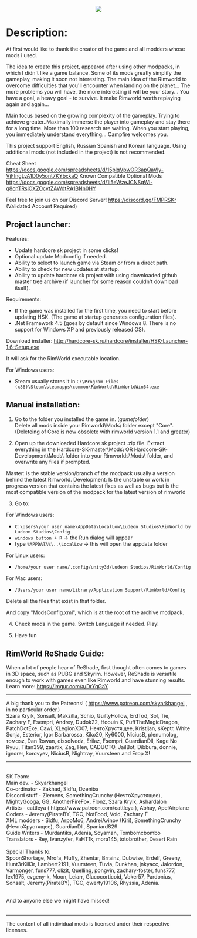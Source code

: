 <center><img src="http://s008.radikal.ru/i304/1512/b8/e77f133acb4e.gif"></center>

# Description:

At first would like to thank the creator of the game and all modders whose mods i used.

The idea to create this project, appeared after using other modpacks, in which I didn't like a game balance. Some of its mods greatly simplify the gameplay, making it soon not interesting.
The main idea of the Rimworld to overcome difficulties that you'll encounter when landing on the planet... The more problems you will have, the more interesting it will be your story... You have a goal, a heavy goal - to survive. It make Rimworld worth replaying again and again...

Main focus based on the growing complexity of the gameplay. Trying to achieve greater..Maximally immerse the player into gameplay and stay there for a long time. More than 100 research are waiting. When you start playing, you immediately understand everything... Campfire welcomes you.

This project support English, Russian Spanish and Korean language.
Using additional mods (not included in the project) is not recommended.

Cheat Sheet
https://docs.google.com/spreadsheets/d/15plqVpwOR3apQaVIy-VjFIngLyA1D0y5ont7KYbxkaQ
Known Compatible Optional Mods
https://docs.google.com/spreadsheets/d/1i5eWzeJCNSgWl-q8cnTRsiOXZOcvtZAWdtRA1BNn0HY

Feel free to join us on our Discord Server!
https://discord.gg/FMPRSKr
(Validated Account Required)

## Project launcher:

Features:
- Update hardcore sk project in some clicks!
- Optional update Modconfig if needed.
- Ability to select to launch game via Steam or from a direct path.
- Ability to check for new updates at startup.
- Ability to update hardcore sk project with using downloaded github master tree archive (if launcher for some reason couldn't download itself).

Requirements:
- If the game was installed for the first time, you need to start before updating HSK. (The game at startup generates configuration files).
- .Net Framework 4.5 (goes by default since Windows 8. There is no support for Windows XP and previously released OS).

Download installer: http://hardcore-sk.ru/hardcore/installer/HSK-Launcher-1.6-Setup.exe

It will ask for the RimWorld executable location.

For Windows users:
- Steam usually stores it in `C:\Program Files (x86)\Steam\steamapps\common\RimWorld\RimWorldWin64.exe`

## Manual installation:

1. Go to the folder you installed the game in. (*gamefolder*)    
Delete all mods inside your Rimworld\Mods\ folder except "Core". (Deleteing of Core is now obsolete with rimworld version 1.1 and greater)

2. Open up the downloaded Hardcore sk project .zip file.
Extract everything in the Hardcore-SK-master\Mods\ OR Hardcore-SK-Development\Mods\ folder into your Rimworlds\Mods\ folder, and overwrite any files if prompted.

Master: is the stable version/branch of the modpack usually a version behind the latest Rimworld. 
Development: Is the unstable or work in progress version that contains the latest fixes as well as bugs but is the most compatible version of the modpack for the latest version of rimworld

3. Go to:

For Windows users:
- `C:\Users\your user name\AppData\LocalLow\Ludeon Studios\RimWorld by Ludeon Studios\Config`
- `windows button + R` -> the Run dialog will appear
- type `%APPDATA%\..\LocalLow` -> this will open the appdata folder

For Linux users:
- `/home/your user name/.config/unity3d/Ludeon Studios/RimWorld/Config`

For Mac users:
- `/Users/your user name/Library/Application Support/RimWorld/Config`

Delete all the files that exist in that folder.

And copy "ModsConfig.xml", which is at the root of the archive modpack.

4. Check mods in the game. Switch Language if needed. Play!

5. Have fun <i class="fa fa-smile-o"></i>   

## RimWorld ReShade Guide:
When a lot of people hear of ReShade, first thought often comes to games in 3D space, such as PUBG and Skyrim. However, ReShade is versatile enough to work with games even like Rimworld and have stunning results.
Learn more: https://imgur.com/a/DrYqGaY

____
A big thank you to the Patreons! ( https://www.patreon.com/skyarkhangel , in no particular order.)
<br>Szara Kryik, Sonsalt, Makzilla, Schio, GuiltyHollow, ErdTod, Sol, Tie, Zachary F, Fsempri, Andrey, Dudok22, Hoouin K, PuffTheMagicDragon,
PatchDotExe, Cawi, XLegionX007, НечтоХрустящее, Kristijan, sKeptr, White Sonja, Esterior, Igor Barbarossa, Kiko20, Ky6000, NiciusB, plenumolog, томαѕz, Dan Rowan, dissolvedz, Erilaz, Fsempri, GuardianDll, Kage No Ryuu, Titan399, zaartix, Zag, Нея, CADUCTO, JailBot, Dibbura, donnie, ignorer, korovyev, NiciusB, Nightray, Vuursteen and Егор Х! 
____
<br>
SK Team:
<br>Main dev. - Skyarkhangel
<br>Co-ordinator - Zakhad, Sidfu, Dzeniba
<br>Discord stuff - Ziemens, SomethingCrunchy (НечтоХрустящее), MightyGooga, GG, AnotherFireFox, Flonz, Szara Kryik, Ashardalon
<br>Artists - cattleya ( https://www.patreon.com/cattleya ), Abhay, ApelAirplane
<br>Coders - Jeremy(PirateBY, TGC, NotFood, Void, Zachary F
<br>XML modders - Sidfu, ArpoMo6, AndreiAvinov (Kiri), SomethingCrunchy (НечтоХрустящее), GuardianDll, Spaniard829 
<br>Guide Writers - Murdantiks, Adenia, Soyaman, Tombomcbombo
<br>Translators - Rey, Ivanzyfer, FaHT1k, mora145, totobrother, Desert Rain
<br>
<br>
Special Thanks to:
<br>SpoonShortage, Mrofa, Fluffy, Zhentar, Brrainz, Dubwise, Erdelf, Greeny, Hunt3rKill3r, Lambert2191, Vuursteen, Tuvia, Dunkhan, jnkyacc, Jalordon, Varmonger, funs777, olizit, Quelling, pongvin, zachary-foster, funs777, lex1975, evgeny-k, Moon, Leiarr, Glucocorticoid, Voker57, Pardonius, Sonsalt, Jeremy(PirateBY), TGC, qwerty19106, Rhyssia, Adenia.

<br>And to anyone else we might have missed!
<br>
<br>
____

The content of all individual mods is licensed under their respective licenses.
